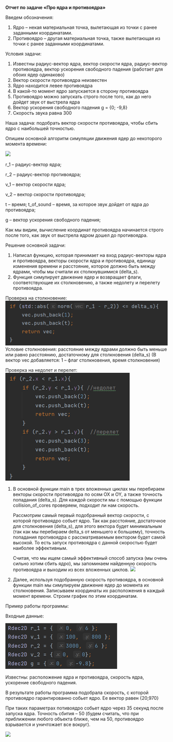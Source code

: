 ﻿**Отчет по задаче «Про ядра и противоядра»**

Введем обозначения:

1. Ядро – некая материальная точка, вылетающая из точки с ранее заданными координатами.
1. Противоядро – другая материальная точка, также вылетающая из точки с ранее заданными координатами.

Условия задачи:

1. Известны радиус-вектор ядра, вектор скорости ядра, радиус-вектор противоядра, вектор ускорения свободного падения (работает для обоих ядер одинаково)
1. Вектор скорости противоядра неизвестен
1. Ядро находится левее противоядра
1. В какой-то момент ядро запускается в сторону противоядра
1. Противоядро можно запускать строго после того, как до него дойдет звук от выстрела ядра
1. Вектор ускорения свободного падения g = {0; -9,8}
1. Скорость звука равна 300

Наша задача: подобрать вектор скорости противоядра, чтобы сбить ядро с наибольшей точностью.

Опишем основной алгоритм симуляции движения ядер до некоторого момента времени:

![](Aspose.Words.0b5f475a-3ae0-4203-b516-debfd6c4cc57.001.png)

r\_1 – радиус-вектор ядра;

r\_2 – радиус-вектор противоядра;

v\_1 – вектор скорости ядра;

v\_2 – вектор скорости противоядра;

t – время; t\_of\_sound – время, за которое звук дойдет от ядра до противоядра;

g – вектор ускорения свободного падения;

Как мы видим, вычисление координат противоядра начинается строго после того, как звук от выстрела ядром дошел до противоядра.

Решение основной задачи:

1. Написал функцию, которая принимает на вход радиус-векторы ядра и противоядра, векторы скорости ядра и противоядра, единицу изменения времени и расстояние, которое должно быть между ядрами, чтобы мы считали их столкнувшимися (delta\_s). 
1. Функция симулирует движение ядер и возвращает флаги, соответствующие их столкновению, а также недолету и перелету противоядра.

Проверка на столкновение:
![](Aspose.Words.0b5f475a-3ae0-4203-b516-debfd6c4cc57.002.png)
Условие столкновения: расстояние между ядрами должно быть меньше или равно расстоянию, достаточному для столкновения (delta\_s)
(В вектор vec добавляется: 1 – флаг столкновения, время столкновения)

Проверка на недолет и перелет: 
![](Aspose.Words.0b5f475a-3ae0-4203-b516-debfd6c4cc57.003.png)

1. В основной функции main в трех вложенных циклах мы перебираем векторы скорости противоядра по осям OX и OY, а также точность попадания (delta\_s). Для каждой скорости мы с помощью функции collision\_of\_cores проверяем, подходит ли нам скорость. 

   Рассмотрим самый первый подобранный вектор скорости, с которой противоядро собьет ядро. Так как расстояние, достаточное для столкновения (delta\_s), для этого вектора будет минимальным (так как мы перебираем delta\_s от меньшего к большему), точность попадания противоядра с рассматриваемым вектором будет самой высокой. То есть запуск противоядра с данной скоростью будет наиболее эффективным.











   Считая, что мы ищем самый эффективный способ запуска (мы очень сильно хотим сбить ядро), мы запоминаем найденную скорость противоядра и выходим из всех вложенных циклов.
   ![](Aspose.Words.0b5f475a-3ae0-4203-b516-debfd6c4cc57.004.png)
1. Далее, используя подобранную скорость противоядра, в основной функции main мы симулируем движение ядер до момента их столкновения. Записываем координаты их расположения в каждый момент времени. Строим график по этим координатам.

Пример работы программы:

Входные данные:

![](Aspose.Words.0b5f475a-3ae0-4203-b516-debfd6c4cc57.005.png)

Известны: расположение ядра и противоядра, скорость ядра, ускорение свободного падения.

В результате работы программа подобрала скорость, с которой противоядро гарантированно собьет ядро. Ее вектор равен {20;970}

При таких параметрах потивоядро собьет ядро через 35 секунд после запуска ядра. Точность сбития – 50 (будем считать, что при приближении любого объекта ближе, чем на 50, противоядро взрывается и уничтожает все вокруг).

![](Aspose.Words.0b5f475a-3ae0-4203-b516-debfd6c4cc57.006.png)



